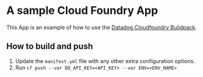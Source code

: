 # A sample Cloud Foundry App

This App is an example of how to use the [Datadog Cloudfoundry Buildpack](https://github.com/datadog/datadog-cloudfoundry-buildpack).

## How to build and push

1. Update the `manifest.yml` file with any other extra configuration options.
2. Run `cf push --var DD_API_KEY=<API_KEY> --var ENV=<ENV_NAME>`